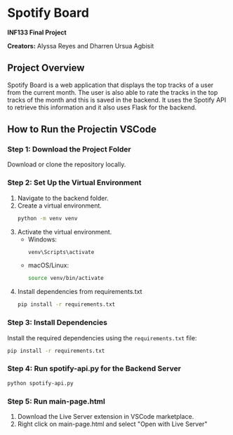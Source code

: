 # Spotify Board

**INF133 Final Project**

**Creators:** Alyssa Reyes and Dharren Ursua Agbisit

## Project Overview
Spotify Board is a web application that displays the top tracks of a user from the current month. The user is also able to rate the tracks in the top tracks of the month and this is saved in the backend. It uses the Spotify API to retrieve this information and it also uses Flask for the backend.

## How to Run the Projectin VSCode

### Step 1: Download the Project Folder
Download or clone the repository locally.

### Step 2: Set Up the Virtual Environment
1. Navigate to the backend folder.
2. Create a virtual environment.
    ```sh
    python -m venv venv
    ```
3. Activate the virtual environment.
    - Windows:
      ```sh
      venv\Scripts\activate
      ```
    - macOS/Linux:
      ```sh
      source venv/bin/activate
      ```
4. Install dependencies from requirements.txt
    ```sh
    pip install -r requirements.txt
    ```


### Step 3: Install Dependencies
Install the required dependencies using the `requirements.txt` file:
```sh
pip install -r requirements.txt
```
### Step 4: Run spotify-api.py for the Backend Server
```sh
python spotify-api.py
```

### Step 5: Run main-page.html
1. Download the Live Server extension in VSCode marketplace.
2. Right click on main-page.html and select "Open with Live Server"
